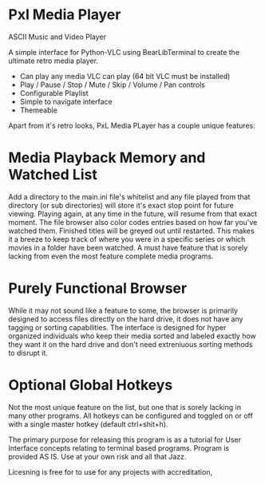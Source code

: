 # Pxl Media Player

ASCII Music and Video Player

A simple interface for Python-VLC using BearLibTerminal to create the ultimate retro media player.

* Can play any media VLC can play (64 bit VLC must be installed)
* Play / Pause / Stop / Mute / Skip / Volume / Pan controls
* Configurable Playlist
* Simple to navigate interface
* Themeable

Apart from it's retro looks, PxL Media PLayer has a couple unique features:

# Media Playback Memory and Watched List

Add a directory to the main.ini file's whitelist and any file played from that directory (or sub directories) will store it's exact stop point for future viewing. Playing again, at any time in the future, will resume from that exact moment. The file browser also color codes entries based on how far you've watched them. Finished titles will be greyed out until restarted. This makes it a breeze to keep track of where you were in a specific series or which movies in a folder have been watched. A must have feature that is sorely lacking from even the most feature complete media programs.

# Purely Functional Browser

While it may not sound like a feature to some, the browser is primarily designed to access files directly on the hard drive, it does not have any tagging or sorting capabilities. The interface is designed for hyper organized individuals who keep their media sorted and labeled exactly how they want it on the hard drive and don't need extreniuous sorting methods to disrupt it.

# Optional Global Hotkeys

Not the most unique feature on the list, but one that is sorely lacking in many other programs. All hotkeys can be configured and toggled on or off with a single master hotkey (default ctrl+shit+h).

The primary purpose for releasing this program is as a tutorial for User Interface concepts relating to terminal based programs.
Program is provided AS IS. Use at your own risk and all that Jazz.

Licesning is free for to use for any projects with accreditation,
